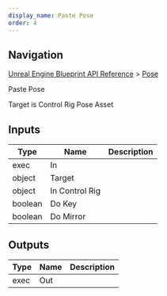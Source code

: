 ```yaml
---
display_name: Paste Pose
order: 4
---
```

## Navigation

[Unreal Engine Blueprint API Reference](https://dev.epicgames.com/documentation/en-us/unreal-engine/BlueprintAPI) > [Pose](https://dev.epicgames.com/documentation/en-us/unreal-engine/BlueprintAPI/Pose)

Paste Pose

Target is Control Rig Pose Asset

## Inputs

| Type | Name | Description |
| --- | --- | --- |
| exec | In |  |
| object | Target |  |
| object | In Control Rig |  |
| boolean | Do Key |  |
| boolean | Do Mirror |  |

## Outputs

| Type | Name | Description |
| --- | --- | --- |
| exec | Out |  |
